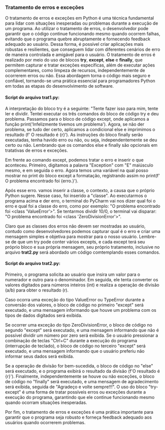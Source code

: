 ### Tratamento de erros e exceções

O tratamento de erros e exceções em Python é uma técnica fundamental para lidar com situações inesperadas ou problemas durante a execução de um programa. Ao utilizar o tratamento de erros, o desenvolvedor pode garantir que o código continue funcionando mesmo quando ocorrem falhas, evitando que o programa quebre abruptamente e fornecendo feedback adequado ao usuário. Dessa forma, é possível criar aplicações mais robustas e resilientes, que conseguem lidar com diferentes cenários de erro de maneira controlada e amigável para o usuário. O tratamento de erros é realizado por meio do uso de blocos **try**, **except**, **else** e **finally**, que permitem capturar e tratar exceções específicas, além de executar ações complementares, como limpeza de recursos, independentemente de ocorrerem erros ou não. Essa abordagem torna o código mais seguro e confiável, tornando-se uma prática essencial para programadores Python em todas as etapas do desenvolvimento de software.



#### Script do arquivo trat1.py:

A interpretação do bloco try é a seguinte: "Tente fazer isso para mim, tente ler e dividir. Tentei executar os três comandos do bloco de código try e deu problema. Passamos para o bloco de código except, onde aplicamos a função print('Infelizmente tivemos um problema'). Agora, se não der problema, se tudo der certo, aplicamos a condicional else e imprimimos o resultado (f' O resultado é {r}'). As instruções do bloco finally serão executadas, tenha havido erro ou não, ou seja, independentemente se deu certo ou não. Lembrando que os comandos else e finally são opcionais em tratativas de erros e exceções.

Em frente ao comando except, podemos tratar o erro e inserir o que aconteceu. Primeiro, digitamos a palavra "Exception" com "E" maiúsculo mesmo, e em seguida o erro. Agora temos uma variável na qual posso mostrar no print do bloco except a formatação, registrando assim no print(f' O problema encontrado foi {erro.}').

Após esse erro. vamos inserir a classe, o contexto, a causa que o próprio Python sugere. Nesse caso, foi inserido a "classe". Ao executarmos o programa acima e der erro, o terminal do PyCharm vai nos dizer qual foi o erro e qual foi a classe do erro, como por exemplo: "O problema encontrado foi <class 'ValueError'>". Se tentarmos dividir 10/0, o terminal vai disparar: "O problema encontrado foi <class 'ZeroDivisionError'>".

Claro que as classes dos erros não devem ser mostradas ao usuário, contudo como desenvolvedores podemos capturar qual é o erro e criar uma mensagem simples e objetiva para mostrar para o nosso usuário. Lembre-se de que um try pode conter vários excepts, e cada except terá seu próprio bloco e sua própria mensagem, seu próprio tratamento, inclusive no arquivo **trat2.py** será abordado um código comtemplando esses comandos. 



#### Script do arquivo trat2.py:


Primeiro, o programa solicita ao usuário que insira um valor para o numerador e outro para o denominador.
Em seguida, ele tenta converter os valores digitados para números inteiros (int) e realiza a operação de divisão (a/b) para obter o resultado (r).

Caso ocorra uma exceção do tipo ValueError ou TypeError durante a conversão dos valores, o bloco de código no primeiro "except" será executado, e uma mensagem informando que houve um problema com os tipos de dados digitados será exibida.

Se ocorrer uma exceção do tipo ZeroDivisionError, o bloco de código no segundo "except" será executado, e uma mensagem informando que não é possível dividir um número por zero será exibida.
Se o usuário pressionar a combinação de teclas "Ctrl+C" durante a execução do programa (interrupção de teclado), o bloco de código no terceiro "except" será executado, e uma mensagem informando que o usuário preferiu não informar seus dados será exibida.

Se a operação de divisão for bem-sucedida, o bloco de código no "else" será executado, e o programa exibirá o resultado da divisão (f'O resultado é {r}').
Finalmente, independentemente se houve ou não exceções, o bloco de código no "finally" será executado, e uma mensagem de agradecimento será exibida, seguida de "Agradeço e volte sempre!!!".
O uso do bloco "try-except" é uma forma de tratar possíveis erros ou exceções durante a execução do programa, garantindo que ele continue funcionando mesmo quando ocorram situações inesperadas.


Por fim, o tratamento de erros e exceções é uma prática importante para garantir que o programa seja robusto e forneça feedback adequado aos usuários quando ocorrerem problemas.


